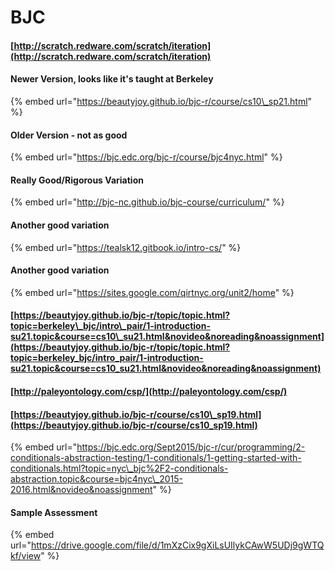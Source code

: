 # BJC

#### [http://scratch.redware.com/scratch/iteration](http://scratch.redware.com/scratch/iteration)

#### 

#### Newer Version, looks like it's taught at Berkeley

{% embed url="https://beautyjoy.github.io/bjc-r/course/cs10\_sp21.html" %}

#### Older Version - not as good

{% embed url="https://bjc.edc.org/bjc-r/course/bjc4nyc.html" %}

#### Really Good/Rigorous Variation

{% embed url="http://bjc-nc.github.io/bjc-course/curriculum/" %}

#### Another good variation

{% embed url="https://tealsk12.gitbook.io/intro-cs/" %}

#### Another good variation

{% embed url="https://sites.google.com/qirtnyc.org/unit2/home" %}

#### [https://beautyjoy.github.io/bjc-r/topic/topic.html?topic=berkeley\_bjc/intro\_pair/1-introduction-su21.topic&course=cs10\_su21.html&novideo&noreading&noassignment](https://beautyjoy.github.io/bjc-r/topic/topic.html?topic=berkeley_bjc/intro_pair/1-introduction-su21.topic&course=cs10_su21.html&novideo&noreading&noassignment)

#### [http://paleyontology.com/csp/](http://paleyontology.com/csp/)

#### [https://beautyjoy.github.io/bjc-r/course/cs10\_sp19.html](https://beautyjoy.github.io/bjc-r/course/cs10_sp19.html)

{% embed url="https://bjc.edc.org/Sept2015/bjc-r/cur/programming/2-conditionals-abstraction-testing/1-conditionals/1-getting-started-with-conditionals.html?topic=nyc\_bjc%2F2-conditionals-abstraction.topic&course=bjc4nyc\_2015-2016.html&novideo&noassignment" %}



#### 

#### Sample Assessment

{% embed url="https://drive.google.com/file/d/1mXzCix9gXiLsUIlykCAwW5UDj9gWTQkf/view" %}



